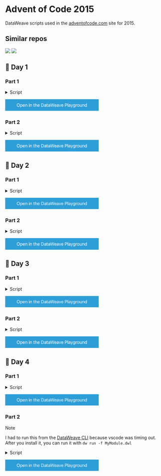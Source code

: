 # Advent of Code 2015

DataWeave scripts used in the [adventofcode.com](https://adventofcode.com/) site for 2015.

## Similar repos

[![](https://github-readme-stats.vercel.app/api/pin/?username=alexandramartinez&repo=adventofcode-2023&theme=neon)](https://github.com/alexandramartinez/adventofcode-2023)
[![](https://github-readme-stats.vercel.app/api/pin/?username=alexandramartinez&repo=adventofcode-2022&theme=neon)](https://github.com/alexandramartinez/adventofcode-2022)

## 🔹 Day 1

### Part 1

<details>
  <summary>Script</summary>

```dataweave
%dw 2.0
---
payload 
replace "(" with "1,"
replace ")" with "-1,"
splitBy ","
map $ as Number
then sum($)
```
</details>

<a href="https://dataweave.mulesoft.com/learn/playground?projectMethod=GHRepo&repo=alexandramartinez%2Fadventofcode-2015&path=scripts%2Fday1%2Fpart1"><img width="300" src="/images/dwplayground-button.png"><a>

### Part 2

<details>
  <summary>Script</summary>

```dataweave
%dw 2.0
fun getResult(data, index=0, sum=0) = 
    if (!isEmpty(data)) do {
        var newSum = data[0] as Number + sum
        var currentIndex = index+1
        ---
        if (newSum == -1)
            currentIndex
        else
            getResult(data[1 to -1], currentIndex, newSum)
    }
    else index
---
payload 
replace "(" with "1,"
replace ")" with "-1,"
splitBy ","
then getResult($)
```
</details>

<a href="https://dataweave.mulesoft.com/learn/playground?projectMethod=GHRepo&repo=alexandramartinez%2Fadventofcode-2015&path=scripts%2Fday1%2Fpart2"><img width="300" src="/images/dwplayground-button.png"><a>

## 🔹 Day 2

### Part 1

<details>
  <summary>Script</summary>

```dataweave
%dw 2.0
fun getSingleResult(data) = do {
    var d = data splitBy "x" map $ as Number orderBy $
    var slack = d[0] * d[1]
    ---
    (2*d[0]*d[1]) + (2*d[1]*d[2]) + (2*d[2]*d[0]) + slack
}
---
sum(payload splitBy "\n" map getSingleResult($))
```
</details>

<a href="https://dataweave.mulesoft.com/learn/playground?projectMethod=GHRepo&repo=alexandramartinez%2Fadventofcode-2015&path=scripts%2Fday2%2Fpart1"><img width="300" src="/images/dwplayground-button.png"><a>

### Part 2

<details>
  <summary>Script</summary>

```dataweave
%dw 2.0
fun getSingleResult(data) = do {
    var d = data splitBy "x" map $ as Number orderBy $
    var ribbon = d[0] + d[0] + d[1] + d[1]
    ---
    d[0]*d[1]*d[2] + ribbon
}
---
sum(payload splitBy "\n" map getSingleResult($))
```
</details>

<a href="https://dataweave.mulesoft.com/learn/playground?projectMethod=GHRepo&repo=alexandramartinez%2Fadventofcode-2015&path=scripts%2Fday2%2Fpart2"><img width="300" src="/images/dwplayground-button.png"><a>

## 🔹 Day 3

### Part 1

<details>
  <summary>Script</summary>

```dataweave
%dw 2.0
type House = { x:Number, y:Number }
var west = "<" // left
var east = ">" // right
var north = "^" // up
var south = "v" // down
var start:House = { x:0, y:0 }
fun move(direction:String, house:House):House =
    direction match {
        case d if d == west -> { x: house.x-1, y: house.y }
        case d if d == east -> { x: house.x+1, y: house.y }
        case d if d == north -> { x: house.x, y: house.y+1 }
        case d if d == south -> { x: house.x, y: house.y-1 }
        else -> house
    }
---
payload splitBy "" reduce ((direction, houses=[start]) -> 
    houses + move(direction, houses[-1])
) distinctBy $
then sizeOf ($)
```
</details>

<a href="https://dataweave.mulesoft.com/learn/playground?projectMethod=GHRepo&repo=alexandramartinez%2Fadventofcode-2015&path=scripts%2Fday3%2Fpart1"><img width="300" src="/images/dwplayground-button.png"><a>

### Part 2

<details>
  <summary>Script</summary>

```dataweave
%dw 2.0
type House = { x:Number, y:Number }
var west = "<" // left
var east = ">" // right
var north = "^" // up
var south = "v" // down
var start:House = { x:0, y:0 }
fun move(direction:String, house:House):House =
    direction match {
        case d if d == west -> { x: house.x-1, y: house.y }
        case d if d == east -> { x: house.x+1, y: house.y }
        case d if d == north -> { x: house.x, y: house.y+1 }
        case d if d == south -> { x: house.x, y: house.y-1 }
        else -> house
    }
fun getHouses(directions:Array):Array = 
    directions reduce ((direction, houses=[start]) -> 
        houses + move(direction, houses[-1])
    ) 
var p = payload splitBy ""
var svrs = [(p filter (($$ mod 2) == 0)), (p filter (($$ mod 2) != 0))]
var santa = getHouses(svrs[0])
var robosanta = getHouses(svrs[1])
---
santa ++ robosanta
distinctBy $
then sizeOf ($)
```
</details>

<a href="https://dataweave.mulesoft.com/learn/playground?projectMethod=GHRepo&repo=alexandramartinez%2Fadventofcode-2015&path=scripts%2Fday3%2Fpart2"><img width="300" src="/images/dwplayground-button.png"><a>

## 🔹 Day 4

### Part 1

<details>
  <summary>Script</summary>

```dataweave
%dw 2.0
import MD5 from dw::Crypto
var secretKey = "yzbqklnj"
fun getCorrectHash(number:Number) =
    if (MD5((secretKey ++ number as String) as Binary) startsWith "00000")
        number
    else getCorrectHash(number+1)
---
getCorrectHash(0)
```
</details>

<a href="https://dataweave.mulesoft.com/learn/playground?projectMethod=GHRepo&repo=alexandramartinez%2Fadventofcode-2015&path=scripts%2Fday4%2Fpart1"><img width="300" src="/images/dwplayground-button.png"><a>

### Part 2

> [!NOTE]
> I had to run this from the [DataWeave CLI](https://github.com/mulesoft-labs/data-weave-cli) because vscode was timing out. After you install it, you can run it with `dw run -f MyModule.dwl`

<details>
  <summary>Script</summary>

```dataweave
%dw 2.0
import MD5 from dw::Crypto
var secretKey = "yzbqklnj"
fun getCorrectHash(number:Number) =
    if (MD5((secretKey ++ number as String) as Binary) startsWith "000000")
        number
    else getCorrectHash(number+1)
---
getCorrectHash(0)
```
</details>

<a href="https://dataweave.mulesoft.com/learn/playground?projectMethod=GHRepo&repo=alexandramartinez%2Fadventofcode-2015&path=scripts%2Fday4%2Fpart2"><img width="300" src="/images/dwplayground-button.png"><a>